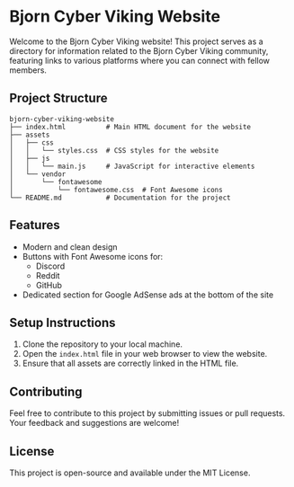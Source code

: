 # Bjorn Cyber Viking Website

Welcome to the Bjorn Cyber Viking website! This project serves as a directory for information related to the Bjorn Cyber Viking community, featuring links to various platforms where you can connect with fellow members.

## Project Structure

```
bjorn-cyber-viking-website
├── index.html          # Main HTML document for the website
├── assets
│   ├── css
│   │   └── styles.css  # CSS styles for the website
│   ├── js
│   │   └── main.js     # JavaScript for interactive elements
│   └── vendor
│       └── fontawesome
│           └── fontawesome.css  # Font Awesome icons
└── README.md           # Documentation for the project
```

## Features

- Modern and clean design
- Buttons with Font Awesome icons for:
  - Discord
  - Reddit
  - GitHub
- Dedicated section for Google AdSense ads at the bottom of the site

## Setup Instructions

1. Clone the repository to your local machine.
2. Open the `index.html` file in your web browser to view the website.
3. Ensure that all assets are correctly linked in the HTML file.

## Contributing

Feel free to contribute to this project by submitting issues or pull requests. Your feedback and suggestions are welcome!

## License

This project is open-source and available under the MIT License.